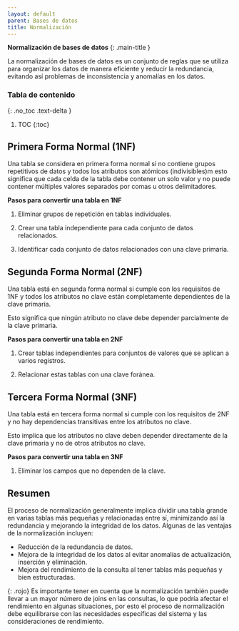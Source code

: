 ```yaml
---
layout: default
parent: Bases de datos
title: Normalización
---
```


**Normalización de bases de datos**
{: .main-title }

La normalización de bases de datos es un conjunto de reglas que se utiliza para organizar los datos de manera eficiente y reducir la redundancia, evitando así problemas de inconsistencia y anomalías en los datos.

### Tabla de contenido
{: .no_toc .text-delta }

1. TOC
{:toc}

<div class="code-example" markdown="1">

## **Primera Forma Normal (1NF)**

Una tabla se considera en primera forma normal si no contiene grupos repetitivos de datos y todos los atributos son atómicos (indivisibles)m esto significa que cada celda de la tabla debe contener un solo valor y no puede contener múltiples valores separados por comas u otros delimitadores.

**Pasos para convertir una tabla en 1NF**

1. Eliminar grupos de repetición en tablas individuales.

2. Crear una tabla independiente para cada conjunto de datos relacionados.

3. Identificar cada conjunto de datos relacionados con una clave primaria.

</div>

<div class="code-example" markdown="1">

## **Segunda Forma Normal (2NF)**

Una tabla está en segunda forma normal si cumple con los requisitos de 1NF y todos los atributos no clave están completamente dependientes de la clave primaria.

Esto significa que ningún atributo no clave debe depender parcialmente de la clave primaria.

**Pasos para convertir una tabla en 2NF**

1. Crear tablas independientes para conjuntos de valores que se aplican a varios registros.

2. Relacionar estas tablas con una clave foránea.

</div>

<div class="code-example" markdown="1">

## **Tercera Forma Normal (3NF)**

Una tabla está en tercera forma normal si cumple con los requisitos de 2NF y no hay dependencias transitivas entre los atributos no clave.

Esto implica que los atributos no clave deben depender directamente de la clave primaria y no de otros atributos no clave.

**Pasos para convertir una tabla en 3NF**

1. Eliminar los campos que no dependen de la clave.

</div>

<div class="code-example" markdown="1">

## **Resumen**

El proceso de normalización generalmente implica dividir una tabla grande en varias tablas más pequeñas y relacionadas entre sí, minimizando así la redundancia y mejorando la integridad de los datos. Algunas de las ventajas de la normalización incluyen:

- Reducción de la redundancia de datos.
- Mejora de la integridad de los datos al evitar anomalías de actualización, inserción y eliminación.
- Mejora del rendimiento de la consulta al tener tablas más pequeñas y bien estructuradas.

{: .rojo}
Es importante tener en cuenta que la normalización también puede llevar a un mayor número de joins en las consultas, lo que podría afectar el rendimiento en algunas situaciones, por esto el proceso de normalización debe equilibrarse con las necesidades específicas del sistema y las consideraciones de rendimiento.

</div>
